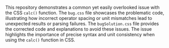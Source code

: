 This repository demonstrates a common yet easily overlooked issue with the CSS `calc()` function. The `bug.css` file showcases the problematic code, illustrating how incorrect operator spacing or unit mismatches lead to unexpected results or parsing failures.  The `bugSolution.css` file provides the corrected code and explanations to avoid these issues.  The issue highlights the importance of precise syntax and unit consistency when using the `calc()` function in CSS.